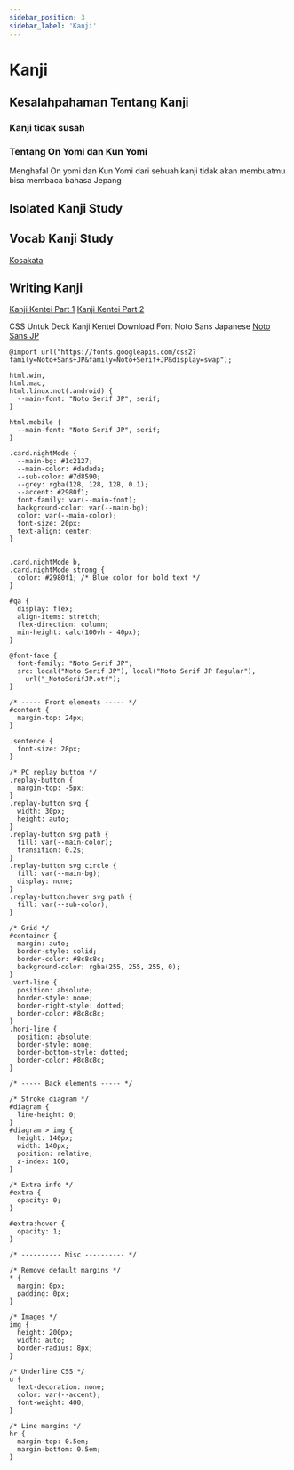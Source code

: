 ```yaml
---
sidebar_position: 3
sidebar_label: 'Kanji'
---
```


# Kanji

## Kesalahpahaman Tentang Kanji
### Kanji tidak susah
### Tentang On Yomi dan Kun Yomi
Menghafal On yomi dan Kun Yomi dari sebuah kanji tidak akan membuatmu bisa membaca bahasa Jepang
## Isolated Kanji Study
## Vocab Kanji Study
[Kosakata](kosakata.md)

## Writing Kanji
[Kanji Kentei Part 1](https://ankiweb.net/shared/info/759825185)
[Kanji Kentei Part 2](https://ankiweb.net/shared/info/1113953752)

CSS Untuk Deck Kanji Kentei 
Download Font Noto Sans Japanese 
[Noto Sans JP](https://fonts.google.com/noto/specimen/Noto+Sans+JP)
```
@import url("https://fonts.googleapis.com/css2?family=Noto+Sans+JP&family=Noto+Serif+JP&display=swap");

html.win,
html.mac,
html.linux:not(.android) {
  --main-font: "Noto Serif JP", serif;
}

html.mobile {
  --main-font: "Noto Serif JP", serif;
}

.card.nightMode {
  --main-bg: #1c2127;
  --main-color: #dadada;
  --sub-color: #7d8590;
  --grey: rgba(128, 128, 128, 0.1);
  --accent: #2980f1;
  font-family: var(--main-font);
  background-color: var(--main-bg);
  color: var(--main-color);
  font-size: 20px;
  text-align: center;
}


.card.nightMode b,
.card.nightMode strong {
  color: #2980f1; /* Blue color for bold text */
}

#qa {
  display: flex;
  align-items: stretch;
  flex-direction: column;
  min-height: calc(100vh - 40px);
}

@font-face {
  font-family: "Noto Serif JP";
  src: local("Noto Serif JP"), local("Noto Serif JP Regular"),
    url("_NotoSerifJP.otf");
}

/* ----- Front elements ----- */
#content {
  margin-top: 24px;
}

.sentence {
  font-size: 28px;
}

/* PC replay button */
.replay-button {
  margin-top: -5px;
}
.replay-button svg {
  width: 30px;
  height: auto;
}
.replay-button svg path {
  fill: var(--main-color);
  transition: 0.2s;
}
.replay-button svg circle {
  fill: var(--main-bg);
  display: none;
}
.replay-button:hover svg path {
  fill: var(--sub-color);
}

/* Grid */
#container {
  margin: auto;
  border-style: solid;
  border-color: #8c8c8c;
  background-color: rgba(255, 255, 255, 0);
}
.vert-line {
  position: absolute;
  border-style: none;
  border-right-style: dotted;
  border-color: #8c8c8c;
}
.hori-line {
  position: absolute;
  border-style: none;
  border-bottom-style: dotted;
  border-color: #8c8c8c;
}

/* ----- Back elements ----- */

/* Stroke diagram */
#diagram {
  line-height: 0;
}
#diagram > img {
  height: 140px;
  width: 140px;
  position: relative;
  z-index: 100;
}

/* Extra info */
#extra {
  opacity: 0;
}

#extra:hover {
  opacity: 1;
}

/* ---------- Misc ---------- */

/* Remove default margins */
* {
  margin: 0px;
  padding: 0px;
}

/* Images */
img {
  height: 200px;
  width: auto;
  border-radius: 8px;
}

/* Underline CSS */
u {
  text-decoration: none;
  color: var(--accent);
  font-weight: 400;
}

/* Line margins */
hr {
  margin-top: 0.5em;
  margin-bottom: 0.5em;
}
```